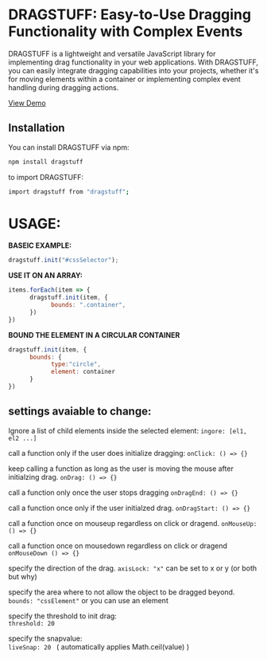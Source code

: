 
# DRAGSTUFF: Easy-to-Use Dragging Functionality with Complex Events

DRAGSTUFF is a lightweight and versatile JavaScript library for implementing drag functionality in your web applications. With DRAGSTUFF, you can easily integrate dragging capabilities into your projects, whether it's for moving elements within a container or implementing complex event handling during dragging actions.


[View Demo](https://dragstuff-demo.vercel.app/)



## Installation

You can install DRAGSTUFF via npm:

```bash
npm install dragstuff 
```



to import DRAGSTUFF:
```bash
import dragstuff from "dragstuff";
```


# USAGE:

**BASEIC EXAMPLE:**

```javascript
dragstuff.init("#cssSelector");
```


**USE IT ON AN ARRAY:**

```javascript
items.forEach(item => {
      dragstuff.init(item, {
            bounds: ".container",
      })
})
``` 

**BOUND THE ELEMENT IN A CIRCULAR CONTAINER**

```javascript
dragstuff.init(item, {
      bounds: {
            type:"circle", 
            element: container
      }
})
```

## settings avaiable to change:

Ignore a list of child elements inside the selected element: 
`ingore: [el1, el2 ...]`

call a function only if the user does initialize dragging:
`onClick: () => {}`

keep calling a function as long as the user is moving the mouse after initialzing drag. 
`onDrag: () => {}`

call a function only once the user stops dragging
`onDragEnd: () => {}`

call a function once only if the user initialzed drag.
`onDragStart: () => {}` 

call a function once on mouseup regardless on click or dragend.
`onMouseUp: () => {}` 

call a function once on mousedown regardless on click or dragend
`onMouseDown () => {}` 

specify the direction of the drag. 
`axisLock: "x"` can be set to x or y (or both but why)

specify the area where to not allow the object to be dragged beyond. 
`bounds: "cssElement"` or you can use an element

specify the threshold to init drag:  
`threshold: 20 `

specify the snapvalue:  
`liveSnap: 20 ` ( automatically applies Math.ceil(value) )

##
